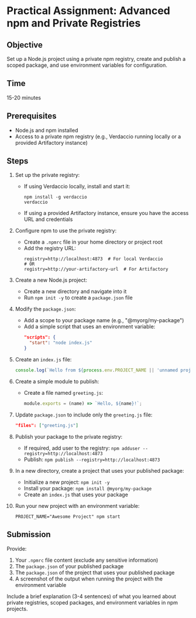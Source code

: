 # Practical Assignment: Advanced npm and Private Registries

## Objective
Set up a Node.js project using a private npm registry, create and publish a scoped package, and use environment variables for configuration.

## Time
15-20 minutes

## Prerequisites
- Node.js and npm installed
- Access to a private npm registry (e.g., Verdaccio running locally or a provided Artifactory instance)

## Steps

1. Set up the private registry:
   - If using Verdaccio locally, install and start it:
     ```
     npm install -g verdaccio
     verdaccio
     ```
   - If using a provided Artifactory instance, ensure you have the access URL and credentials

2. Configure npm to use the private registry:
   - Create a `.npmrc` file in your home directory or project root
   - Add the registry URL:
     ```
     registry=http://localhost:4873  # For local Verdaccio
     # OR
     registry=http://your-artifactory-url  # For Artifactory
     ```

3. Create a new Node.js project:
   - Create a new directory and navigate into it
   - Run `npm init -y` to create a `package.json` file

4. Modify the `package.json`:
   - Add a scope to your package name (e.g., "@myorg/my-package")
   - Add a simple script that uses an environment variable:
     ```json
     "scripts": {
       "start": "node index.js"
     }
     ```

5. Create an `index.js` file:
   ```javascript
   console.log(`Hello from ${process.env.PROJECT_NAME || 'unnamed project'}!`);
   ```

6. Create a simple module to publish:
   - Create a file named `greeting.js`:
     ```javascript
     module.exports = (name) => `Hello, ${name}!`;
     ```

7. Update `package.json` to include only the `greeting.js` file:
   ```json
   "files": ["greeting.js"]
   ```

8. Publish your package to the private registry:
   - If required, add user to the registry: `npm adduser --registry=http://localhost:4873`
   - Publish: `npm publish --registry=http://localhost:4873`

9. In a new directory, create a project that uses your published package:
   - Initialize a new project: `npm init -y`
   - Install your package: `npm install @myorg/my-package`
   - Create an `index.js` that uses your package

10. Run your new project with an environment variable:
    ```
    PROJECT_NAME="Awesome Project" npm start
    ```

## Submission
Provide:
1. Your `.npmrc` file content (exclude any sensitive information)
2. The `package.json` of your published package
3. The `package.json` of the project that uses your published package
4. A screenshot of the output when running the project with the environment variable

Include a brief explanation (3-4 sentences) of what you learned about private registries, scoped packages, and environment variables in npm projects.
